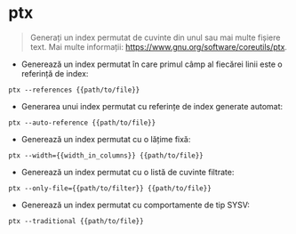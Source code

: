 # ptx

> Generați un index permutat de cuvinte din unul sau mai multe fișiere text.
> Mai multe informații: <https://www.gnu.org/software/coreutils/ptx>.

- Generează un index permutat în care primul câmp al fiecărei linii este o referință de index:

`ptx --references {{path/to/file}}`

- Generarea unui index permutat cu referințe de index generate automat:

`ptx --auto-reference {{path/to/file}}`

- Generează un index permutat cu o lățime fixă:

`ptx --width={{width_in_columns}} {{path/to/file}}`

- Generează un index permutat cu o listă de cuvinte filtrate:

`ptx --only-file={{path/to/filter}} {{path/to/file}}`

- Generează un index permutat cu comportamente de tip SYSV:

`ptx --traditional {{path/to/file}}`
